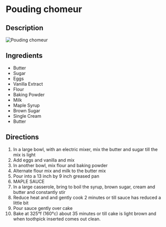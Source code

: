 # Pouding chomeur

## Description
![Pouding chomeur](https://www.themealdb.com/images/media/meals/yqqqwu1511816912.jpg "Pouding chomeur")

## Ingredients
- Butter
- Sugar
- Eggs
- Vanilla Extract
- Flour
- Baking Powder
- Milk
- Maple Syrup
- Brown Sugar
- Single Cream
- Butter

## Directions
1. In a large bowl, with an electric mixer, mix the butter and sugar till the mix is light
2. Add eggs and vanilla and mix
3. In another bowl, mix flour and baking powder
4. Alternate flour mix and milk to the butter mix
5. Pour into a 13 inch by 9 inch greased pan
6. MAPLE SAUCE
7. In a large casserole, bring to boil the syrup, brown sugar, cream and butter and constantly stir
8. Reduce heat and and gently cook 2 minutes or till sauce has reduced a little bit
9. Pour sauce gently over cake
10. Bake at 325°f (160°c) about 35 minutes or till cake is light brown and when toothpick inserted comes out clean.
